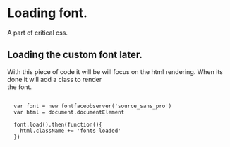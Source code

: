 # Loading font.
A part of critical css.

## Loading the custom font later.
With this piece of code it will be will focus on the  html rendering. When its done it will add a class to render  
the font.
```

  var font = new fontfaceobserver('source_sans_pro')
  var html = document.documentElement

  font.load().then(function(){
    html.className += 'fonts-loaded'
  })

```
